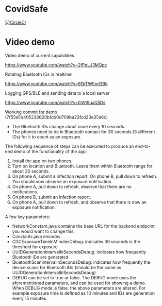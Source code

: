 # CovidSafe

[![CircleCI](https://circleci.com/gh/covidsafe/App-Android.svg?style=svg)](https://circleci.com/gh/covidsafe/App-Android)

Video demo
=======

Video demo of current capabilities

https://www.youtube.com/watch?v=2fPpLJ3MQpc

Rotating Bluetooth IDs in realtime

https://www.youtube.com/watch?v=9EkTWEod3Bk

Logging GPS/BLE and sending data to a local server

https://www.youtube.com/watch?v=0iWl9uaQ5Ds

Working commit for demo (7f55e5b405233620b1db0d709ba23fcd23e35e6c)

- The Bluetooth IDs change about once every 10 seconds.
- The phones need to be in Bluetooth contact for 30 seconds (3 different IDs) for it to count as an exposure.

The following sequence of steps can be executed to produce an end-to-end demo of the functionality of the app:
1) Install the app on two phones.
2) Turn on location and Bluetooth. Leave them within Bluetooth range for about 30 seconds.
3) On phone A, submit a infection report. On phone B, pull down to refresh. You should now observe an exposure notification.
4) On phone A, pull down to refresh, observe that there are no notifications.
5) On phone B, submit an infection report.
6) On phone A, pull down to refresh, and observe that there is now an exposure notification.

A few key parameters:

- NetworkConstant.java contains the base URL for the backend endpoint you would want to change this.
- Constants.java encodes
- CDCExposureTimeInMinutesDebug: indicates 30 seconds is the threshold for exposure
- UUIDGenerationIntervalInSecondsDebug: indicates how frequently Bluetooth IDs are generated
- BluetoothScanIntervalInSecondsDebug: indicates how frequently the device scans for Bluetooth IDs (should be the same as UUIDGenerationIntervalInSecondsDebug)
- DEBUG can be set to true or false. The DEBUG mode uses the aforementioned parameters, and can be used for showing a demo. When DEBUG mode is false, the above parameters are altered. For example exposure time is defined as 10 minutes and IDs are generation every 15 minutes.
